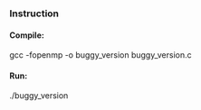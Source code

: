 ### Instruction

#### Compile:
gcc -fopenmp -o buggy_version buggy_version.c

#### Run:
./buggy_version